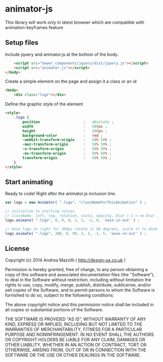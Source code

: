 
# animator-js



This library will work only in latest browser which are compatible with animation-keyframes feature 


## Setup files

Include jquery and animator.js at the bottom of the body.

```html
    <script src="bower_components/jquery/dist/jquery.js"></script>
    <script src="animator.js"></script>
</body>
```

Create a simple element on the page and assign it a class or an id

```html
<body>
    <div class="logo"></div>
```

Define the graphic style of the element

```html
<style>
    .logo {
        position                    :   absolute ;
        width                       :   100px ;
        height                      :   100px ;
        background-color            :   red ;
        -webkit-transform-origin    :   50% 50% ;
        -moz-transform-origin       :   50% 50% ;
        -o-transform-origin         :   50% 50% ;
        -ms-transform-origin        :   50% 50% ;
        transform-origin            :   50% 50% ;
    }
</style>
```

## Start animating

Ready to code! Right after the animator.js inclusion line.

```js
var logo = new Animator( ".logo", "classNameForThisAnimation" ) ;

// initialize to starting values 
// className, left, top, rotation, scale, opacity, blur (-1 = no blur ), duration, easing
logo.animate( ".logo", 0, 0, 0, 1, 1, -1, 0, 'ease-in-out' ) ; 

// move logo to right for 300px rotate it 90 degrees, scale it to double without blur in 5 seconds. 
logo.animate( ".logo", 300, 0, 90, 2, 1, -1, 5, 'ease-in-out' ) ; 
```




## License


Copyright (c) 2014 Andrea Mazzilli ( http://design-ux.co.uk )

Permission is hereby granted, free of charge, to any person obtaining a copy
of this software and associated documentation files (the "Software"), to deal
in the Software without restriction, including without limitation the rights
to use, copy, modify, merge, publish, distribute, sublicense, and/or sell
copies of the Software, and to permit persons to whom the Software is
furnished to do so, subject to the following conditions:

The above copyright notice and this permission notice shall be included in
all copies or substantial portions of the Software.

THE SOFTWARE IS PROVIDED "AS IS", WITHOUT WARRANTY OF ANY KIND, EXPRESS OR
IMPLIED, INCLUDING BUT NOT LIMITED TO THE WARRANTIES OF MERCHANTABILITY,
FITNESS FOR A PARTICULAR PURPOSE AND NONINFRINGEMENT. IN NO EVENT SHALL THE
AUTHORS OR COPYRIGHT HOLDERS BE LIABLE FOR ANY CLAIM, DAMAGES OR OTHER
LIABILITY, WHETHER IN AN ACTION OF CONTRACT, TORT OR OTHERWISE, ARISING FROM,
OUT OF OR IN CONNECTION WITH THE SOFTWARE OR THE USE OR OTHER DEALINGS IN
THE SOFTWARE.
